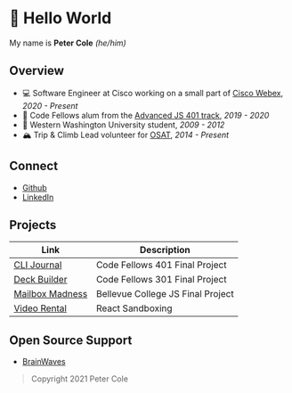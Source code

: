 # 🥳 Hello World

My name is **Peter Cole** _(he/him)_

## Overview

- 💻 Software Engineer at Cisco working on a small part of [Cisco Webex](https://www.webex.com/), _2020 - Present_
- 🌱 Code Fellows alum from the [Advanced JS 401 track](https://www.codefellows.org/courses/code-401/advanced-software-development-in-full-stack-javascript/), _2019 - 2020_
- 🏫 Western Washington University student, _2009 - 2012_
- 🏔 Trip & Climb Lead volunteer for [OSAT](https://osat.org/), _2014 - Present_

## Connect

- [Github](https://github.com/peter7cole)
- [LinkedIn](https://linkedin.com/in/peter7cole)

## Projects

| Link                                                            | Description                       |
| --------------------------------------------------------------- | --------------------------------- |
| [CLI Journal](https://cli-journal.web.app/)                     | Code Fellows 401 Final Project    |
| [Deck Builder](https://deck-builder-301-final.herokuapp.com)    | Code Fellows 301 Final Project    |
| [Mailbox Madness](https://peter7cole.github.io/mailbox-madness) | Bellevue College JS Final Project |
| [Video Rental](https://peter7cole.github.io/mosh-video-rental)  | React Sandboxing                  |

## Open Source Support

- [BrainWaves](https://github.com/makebrainwaves/BrainWaves)

> Copyright 2021 Peter Cole
